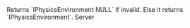 <function name="__tostring" parent="IPhysicsEnvironment" type="classfunc">
	<description>
		Returns `IPhysicsEnvironment NULL` if invalid.
		Else it returns `IPhysicsEnvironment`.
	</description>
	<realm>Server</realm>
	<args>
	</args>
	<rets>
	</rets>
</function>